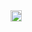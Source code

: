 <img src="https://visitor-badge.glitch.me/badge?page_id=lucas-janon.lucas-janon" height="18" alt="">
